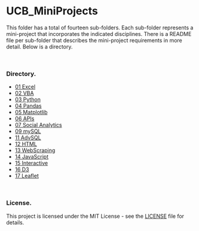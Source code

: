 
# UCB_MiniProjects
This folder has a total of fourteen sub-folders.  Each sub-folder represents a mini-project that incorporates the indicated disciplines.  There is a README file per sub-folder that describes the mini-project requirements in more detail.  Below is a directory.

<br />

### Directory.
- [01 Excel](https://github.com/knishina/UCB_MiniProjects/tree/master/01_Excel)
- [02 VBA](https://github.com/knishina/UCB_MiniProjects/tree/master/02_VBA)
- [03 Python](https://github.com/knishina/UCB_MiniProjects/tree/master/03_Python)
- [04 Pandas](https://github.com/knishina/UCB_MiniProjects/tree/master/04_Pandas)
- [05 Matplotlib](https://github.com/knishina/UCB_MiniProjects/tree/master/05_Matplotlib)
- [06 APIs](https://github.com/knishina/UCB_MiniProjects/tree/master/06_APIs)     
- [07 Social Analytics](https://github.com/knishina/UCB_MiniProjects/tree/master/07_SocialAnalytics%20)
- [09 mySQL](https://github.com/knishina/UCB_MiniProjects/tree/master/09_SQL)
- [11 AdvSQL](https://github.com/knishina/UCB_MiniProjects/tree/master/11_AdvSQL)
- [12 HTML](https://github.com/knishina/UCB_MiniProjects/tree/master/12_HTML)
- [13 WebScraping](https://github.com/knishina/UCB_MiniProjects/tree/master/13_WebScraping)
- [14 JavaScript](https://github.com/knishina/UCB_MiniProjects/tree/master/14_JavaScript)
- [15 Interactive](https://github.com/knishina/UCB_MiniProjects/tree/master/15_Interactive)
- [16 D3](https://github.com/knishina/UCB_MiniProjects/tree/master/16_D3)
- [17 Leaflet](https://github.com/knishina/UCB_MiniProjects/tree/master/17_Leaflet)

<br />

### License.
This project is licensed under the MIT License - see the [LICENSE](https://github.com/knishina/uc_berkeley_bootcamp/blob/master/LICENSE) file for details.
